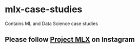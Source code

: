 # mlx-case-studies
Contains ML and Data Science case studies

## Please follow [Project MLX](https://www.instagram.com/project.mlx/) on Instagram 
